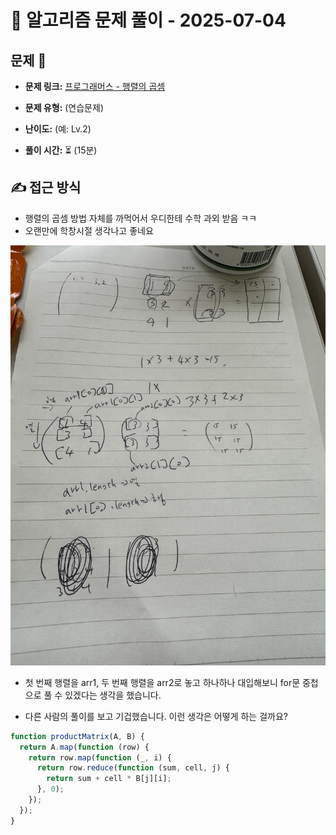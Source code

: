# 📝 알고리즘 문제 풀이 - 2025-07-04

## 문제 📖

- **문제 링크:** [프로그래머스 - 행렬의 곱셈](https://school.programmers.co.kr/learn/courses/30/lessons/12949)

- **문제 유형:** (연습문제)

- **난이도:** (예: Lv.2)

- **풀이 시간:** ⏳ (15분)

## ✍ 접근 방식

- 행렬의 곱셈 방법 자체를 까먹어서 우디한테 수학 과외 받음 ㅋㅋ
- 오랜만에 학창시절 생각나고 좋네요

![문제 풀이 과정](IMG_3738.jpg)

- 첫 번째 행렬을 arr1, 두 번째 행렬을 arr2로 놓고 하나하나 대입해보니 for문 중첩으로 풀 수 있겠다는 생각을 했습니다.

- 다른 사람의 풀이를 보고 기겁했습니다. 이런 생각은 어떻게 하는 걸까요?

```js
function productMatrix(A, B) {
  return A.map(function (row) {
    return row.map(function (_, i) {
      return row.reduce(function (sum, cell, j) {
        return sum + cell * B[j][i];
      }, 0);
    });
  });
}
```
